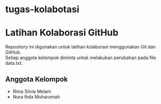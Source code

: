 # tugas-kolabotasi
# Latihan Kolaborasi GitHub 
 
Repository ini digunakan untuk latihan kolaborasi 
menggunakan Git dan GitHub.   
Setiap anggota kelompok diminta untuk melakukan 
perubahan pada file data.txt.   
 
## Anggota Kelompok 
- Rima Silvia Melani   
- Nura Ihda Muharomah
